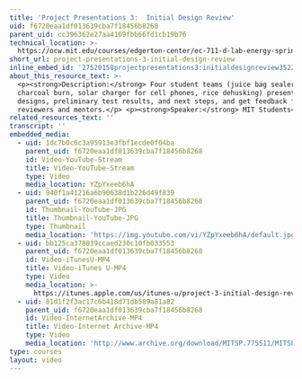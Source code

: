 ```yaml
---
title: 'Project Presentations 3:  Initial Design Review'
uid: f6720eaa1df013639cba7f18456b8268
parent_uid: cc396362e27aa4169fbb66fd1cb19b76
technical_location: >-
  https://ocw.mit.edu/courses/edgerton-center/ec-711-d-lab-energy-spring-2011/projects/project-results/project-presentations-3-initial-design-review
short_url: project-presentations-3-initial-design-review
inline_embed_id: '27520158projectpresentations3:initialdesignreview35220622'
about_this_resource_text: >-
  <p><strong>Description:</strong> Four student teams (juice bag sealer,
  charcoal burn, solar charger for cell phones, rice dehusking) present initial
  designs, preliminary test results, and next steps, and get feedback from guest
  reviewers and mentors.</p> <p><strong>Speaker:</strong> MIT Students</p>
related_resources_text: ''
transcript: ''
embedded_media:
  - uid: 1dc7b0c6c3a95913e3fbf1ecde0f04ba
    parent_uid: f6720eaa1df013639cba7f18456b8268
    id: Video-YouTube-Stream
    title: Video-YouTube-Stream
    type: Video
    media_location: YZpYxeeb6hA
  - uid: 940f1a41216a6b90638d1b226d49f839
    parent_uid: f6720eaa1df013639cba7f18456b8268
    id: Thumbnail-YouTube-JPG
    title: Thumbnail-YouTube-JPG
    type: Thumbnail
    media_location: 'https://img.youtube.com/vi/YZpYxeeb6hA/default.jpg'
  - uid: bb125ca378839ccaed230c10fb033553
    parent_uid: f6720eaa1df013639cba7f18456b8268
    id: Video-iTunesU-MP4
    title: Video-iTunes U-MP4
    type: Video
    media_location: >-
      https://itunes.apple.com/us/itunes-u/project-3-initial-design-review/id591211144?i=127630219
  - uid: 81d1f2f3ac17c6b418d71db589a81a82
    parent_uid: f6720eaa1df013639cba7f18456b8268
    id: Video-InternetArchive-MP4
    title: Video-Internet Archive-MP4
    type: Video
    media_location: 'http://www.archive.org/download/MITSP.775S11/MITSP_775S11proj03_300k.mp4'
type: courses
layout: video
---
```

